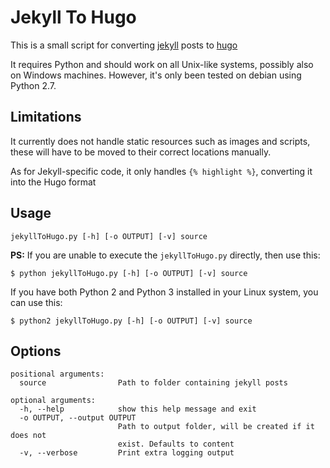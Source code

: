 # Jekyll To Hugo

This is a small script for converting [jekyll](https://jekyllrb.com) posts to [hugo](https://gohugo.io)

It requires Python and should work on all Unix-like systems, possibly also on Windows machines.
However, it's only been tested on debian using Python 2.7.


## Limitations

It currently does not handle static resources such as images and scripts, these will have to be moved to
their correct locations manually.

As for Jekyll-specific code, it only handles `{% highlight %}`, converting it into the Hugo format

## Usage

```
jekyllToHugo.py [-h] [-o OUTPUT] [-v] source
```

**PS:** If you are unable to execute the `jekyllToHugo.py` directly, then use this:

```
$ python jekyllToHugo.py [-h] [-o OUTPUT] [-v] source
```

If you have both Python 2 and Python 3 installed in your Linux system, you can use this:

```
$ python2 jekyllToHugo.py [-h] [-o OUTPUT] [-v] source
```

## Options

```
positional arguments:
  source                Path to folder containing jekyll posts

optional arguments:
  -h, --help            show this help message and exit
  -o OUTPUT, --output OUTPUT
                        Path to output folder, will be created if it does not
                        exist. Defaults to content
  -v, --verbose         Print extra logging output
```
